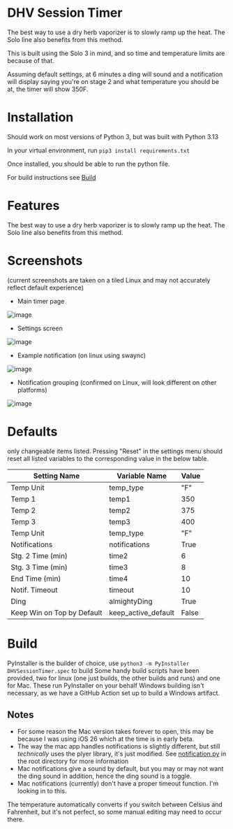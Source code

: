 # DHV Session Timer
The best way to use a dry herb vaporizer is to slowly ramp up the heat. The Solo line also benefits from this method. 

This is built using the Solo 3 in mind, and so time and temperature limits are because of that. 

Assuming default settings, at 6 minutes a ding will sound and a notification will display saying you're on stage 2 and what temperature you should be at, the timer will show 350F.  

# Installation
Should work on most versions of Python 3, but was built with Python 3.13

In your virtual environment, run `pip3 install requirements.txt`

Once installed, you should be able to run the python file. 

For build instructions see [Build](https://github.com/unquenchedservant/DHV-Session-Timer/readme.md#Build)

# Features
The best way to use a dry herb vaporizer is to slowly ramp up the heat. The Solo line also benefits from this method. 

# Screenshots
(current screenshots are taken on a tiled Linux and may not accurately reflect default experience)

- Main timer page

![image](https://github.com/user-attachments/assets/03ff3a2c-3ea2-4308-b499-f0b6bfb972e4)

- Settings screen

![image](https://github.com/user-attachments/assets/c28e4d2c-96de-4b8d-8044-55a6c70040a8)

- Example notification (on linux using swaync)

![image](https://github.com/user-attachments/assets/464abdf5-e973-44b9-9763-ce6f979ea416)

- Notification grouping (confirmed on Linux, will look different on other platforms)

![image](https://github.com/user-attachments/assets/753a2d6f-2d59-4bb1-b1b0-50811740d324)


# Defaults
only changeable items listed. Pressing "Reset" in the settings menu should reset all listed variables to the corresponding value in the below table.

|Setting Name|Variable Name|Value|
|---|---|---|
| Temp Unit | temp_type | "F" |
| Temp 1 | temp1 | 350 |
| Temp 2 | temp2 | 375 |
| Temp 3 | temp3 | 400 |
| Temp Unit | temp_type | "F" |
| Notifications | notifications | True |
| Stg. 2 Time (min) | time2 | 6 |
| Stg. 3 Time (min) | time3 | 8 | 
| End Time (min) | time4 | 10 |
| Notif. Timeout | timeout | 10 |
| Ding | almightyDing | True |
| Keep Win on Top by Default | keep_active_default | False |

# Build
PyInstaller is the builder of choice, use `python3 -m PyInstaller DHVSessionTimer.spec` to build
Some handy build scripts have been provided, two for linux (one just builds, the other builds and runs) and one for Mac. These run PyInstaller on your behalf
Windows building isn't necessary, as we have a GitHub Action set up to build a Windows artifact. 

## Notes
- For some reason the Mac version takes forever to open, this may be because I was using iOS 26 which at the time is in early beta.
- The way the mac app handles notifications is slightly different, but still _technically_ uses the plyer library, it's just modified. See [notification.py](https://github.com/unquenchedservant/DHV-Session-Timer/blob/main/notification.py) in the root directory for more information
- Mac notifications give a sound by default, but you may or may not want the ding sound in addition, hence the ding sound is a toggle.
- Mac notifications (currently) don't have a proper timeout function. I'm looking in to this. 


The temperature automatically converts if you switch between Celsius and Fahrenheit, but it's not perfect, so some manual editing may need to occur there.
